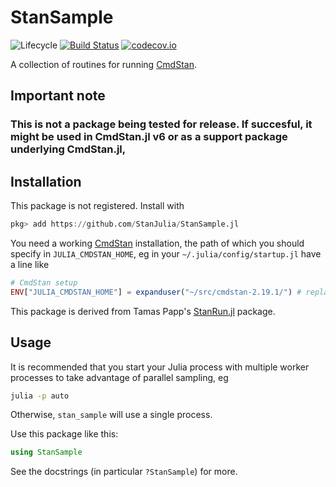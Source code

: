 # StanSample

![Lifecycle](https://img.shields.io/badge/lifecycle-experimental-orange.svg)<!--
![Lifecycle](https://img.shields.io/badge/lifecycle-maturing-blue.svg)
![Lifecycle](https://img.shields.io/badge/lifecycle-stable-green.svg)
![Lifecycle](https://img.shields.io/badge/lifecycle-retired-orange.svg)
![Lifecycle](https://img.shields.io/badge/lifecycle-archived-red.svg)
![Lifecycle](https://img.shields.io/badge/lifecycle-dormant-blue.svg) -->
[![Build Status](https://travis-ci.org/StanJulia/StanSample.jl.svg?branch=master)](https://travis-ci.org/StanJulia/StanSample.jl)
[![codecov.io](http://codecov.io/github/StanJulia/StanSample.jl/coverage.svg?branch=master)](http://codecov.io/github/StanJulia/StanSample.jl?branch=master)

A collection of routines for running [CmdStan](https://mc-stan.org/users/interfaces/cmdstan.html).


## Important note

### This is not a package being tested for release. If succesful, it might be used in CmdStan.jl v6 or as a support package underlying CmdStan.jl,

## Installation

This package is not registered. Install with

```julia
pkg> add https://github.com/StanJulia/StanSample.jl
```

You need a working [CmdStan](https://mc-stan.org/users/interfaces/cmdstan.html) installation, the path of which you should specify in `JULIA_CMDSTAN_HOME`, eg in your `~/.julia/config/startup.jl` have a line like
```julia
# CmdStan setup
ENV["JULIA_CMDSTAN_HOME"] = expanduser("~/src/cmdstan-2.19.1/") # replace with your path
```

This package is derived from Tamas Papp's [StanRun.jl]() package.

## Usage

It is recommended that you start your Julia process with multiple worker processes to take advantage of parallel sampling, eg

```sh
julia -p auto
```

Otherwise, `stan_sample` will use a single process.

Use this package like this:

```julia
using StanSample
```

See the docstrings (in particular `?StanSample`) for more.
